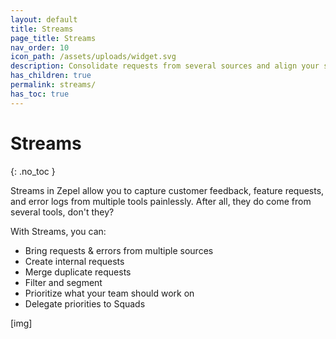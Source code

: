 ```yaml
---
layout: default
title: Streams
page_title: Streams
nav_order: 10
icon_path: /assets/uploads/widget.svg
description: Consolidate requests from several sources and align your squad on prioritized outcomes with Streams. Learn how.
has_children: true
permalink: streams/
has_toc: true
---
```


# Streams
{: .no_toc }

Streams in Zepel allow you to capture customer feedback, feature requests, and error logs from multiple tools painlessly. After all, they do come from several tools, don't they?

With Streams, you can:

- Bring requests & errors from multiple sources
- Create internal requests
- Merge duplicate requests
- Filter and segment
- Prioritize what your team should work on
- Delegate priorities to Squads

[img]
